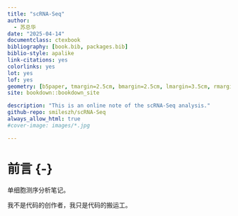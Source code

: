 ```yaml
--- 
title: "scRNA-Seq"
author:
  - 苏总华
date: "2025-04-14"
documentclass: ctexbook
bibliography: [book.bib, packages.bib]
biblio-style: apalike
link-citations: yes
colorlinks: yes
lot: yes
lof: yes
geometry: [b5paper, tmargin=2.5cm, bmargin=2.5cm, lmargin=3.5cm, rmargin=2.5cm]
site: bookdown::bookdown_site

description: "This is an online note of the scRNA-Seq analysis."
github-repo: smileszh/scRNA-Seq
always_allow_html: true
#cover-image: images/*.jpg

---
```








# 前言 {-}

  单细胞测序分析笔记。
  
  我不是代码的创作者，我只是代码的搬运工。


